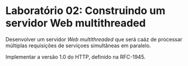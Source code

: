 # Laboratório 02: Construindo um servidor Web multithreaded

Desenvolver um servidor *Web multithreaded* que será caáz de processar múltiplas requisições de serviçoes simultâneas em paralelo.

Implementar a versão 1.0 do HTTP, definido na RFC-1945.
